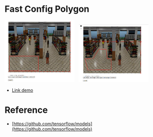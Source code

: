 # Fast Config Polygon 
<img src="https://github.com/anminhhung/fast_config_polygon/blob/master/image/UI_bbox.png?raw=true" loading="lazy" width="45%">　<img src="https://github.com/anminhhung/fast_config_polygon/blob/master/image/UI_polygon.png?raw=true" loading="lazy" width="45%">
- [Link demo](https://github.com/anminhhung/fast_config_polygon/blob/master/fast_config_polygon.ipynb)
# Reference
- [https://github.com/tensorflow/models](https://github.com/tensorflow/models)
